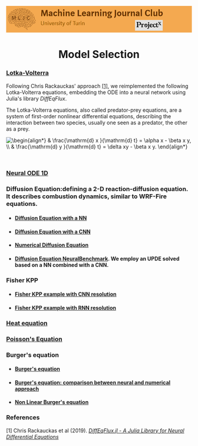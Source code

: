 ![Logo](/Support_Materials/Assets/Logo_MLJC.png)
<h1 align="center">
  Model Selection
</h1>


### [Lotka-Volterra](/Model_Selection/DiffEqFlux/ODE%20Lotka-Volterra%20DiffEqFlux.jl)

Following Chris Rackauckas' approach [[1]](#1), we reimplemented the following Lotka-Volterra equations, embedding the ODE into a neural network using Julia's library *DiffEqFlux*.

The Lotka-Volterra equations, also called predator-prey equations, are a system of first-order nonlinear differential equations, describing the interaction between two species, usually one seen as a predator, the other as a prey.  

<img src="https://latex.codecogs.com/svg.latex?\begin{align*}&space;&&space;\frac{\mathrm{d}&space;x&space;}{\mathrm{d}&space;t}&space;=&space;\alpha&space;x&space;-&space;\beta&space;x&space;y,&space;\\&space;&&space;\frac{\mathrm{d}&space;y&space;}{\mathrm{d}&space;t}&space;=&space;\delta&space;xy&space;-&space;\beta&space;x&space;y.&space;\end{align*}" title="\begin{align*} & \frac{\mathrm{d} x }{\mathrm{d} t} = \alpha x - \beta x y, \\ & \frac{\mathrm{d} y }{\mathrm{d} t} = \delta xy - \beta x y. \end{align*}" />

&nbsp;

 ### [Neural ODE 1D](/Model_Selection/DiffEqFlux/NeuralODE1D%20DiffEqFlux.jl)

 ### Diffusion Equation:defining a 2-D reaction-diffusion equation. It describes combustion dynamics, similar to WRF-Fire equations.

 + #### [Diffusion Equation with a NN](/Model_Selection/DiffEqFlux/DiffusionEquation_NN.jl)
 + #### [Diffusion Equation with a CNN](/Model_Selection/DiffEqFlux/DiffusionEquation_CNN.jl)
 + #### [Numerical Diffusion Equation](/Model_Selection/DiffEqFlux/DiffusionEquationNumericalBenchmark.jl)
 + #### [Diffusion Equation NeuralBenchmark](/Model_Selection/DiffEqFlux/DiffusionEquationNeuralBenchmark.jl). We employ an UPDE solved based on a NN combined with a CNN.

 ### Fisher KPP
 + #### [Fisher KPP example with CNN resolution](/Model_Selection/DiffEqFlux/FisherKPPexample1D.jl)
 + #### [Fisher KPP example with RNN resolution](/Model_Selection/DiffEqFlux/FisherKPPexample1D_pipeline(NN,CNN,RNN).jl)
 
 ### [Heat equation](/Model_Selection/NeuralPDE/heat_equation.jl)
 
 ### [Poisson's Equation](/Model_Selection/NeuralPDE/poisson2D.jl)
 
 ### Burger's equation
 + #### [Burger's equation](/Model_Selection/DiffEqFlux/Burger.jl)
 + #### [Burger's equation: comparison between neural and numerical approach](/Model_Selection/NeuralPDE/burger_neural_vs_num.jl)
 + #### [Non Linear Burger's equation](/Model_Selection/NeuralPDE/BurgerNonLinear.jl)
 



###  References
<a id="1">[1]</a>
Chris Rackauckas et al (2019).
[_DiffEqFlux.jl - A Julia Library for Neural Differential Equations_](https://arxiv.org/abs/1902.02376)
